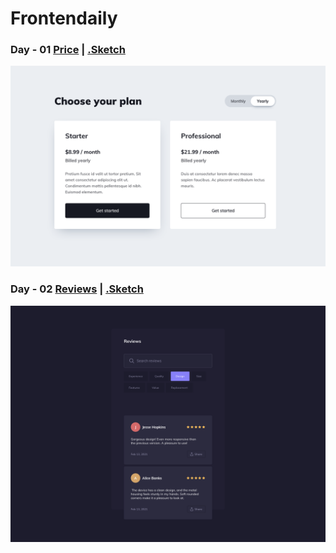 # Frontendaily

### Day - 01 [Price](day-01) | [.Sketch](https://www.uidesigndaily.com/posts/sketch-pricing-table-toggle-black-&-white-switch-day-1070)
![](day-01/src/image/day_01.png)

### Day - 02 [Reviews](day-02) | [.Sketch](https://www.uidesigndaily.com/posts/sketch-reviews-review-filter-tag-day-1295)
![](day-02/src/img/day-02.png)

